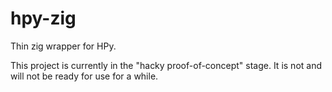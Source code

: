 # hpy-zig
Thin zig wrapper for HPy.

This project is currently in the "hacky proof-of-concept" stage. It is not and will not be ready for use for a while.
